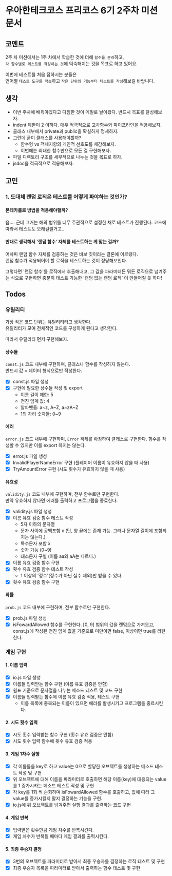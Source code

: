 # 우아한테크코스 프리코스 6기 2주차 미션 문서

## 코멘트

2주 차 미션에서는 1주 차에서 학습한 것에 더해 `함수를 분리`하고,  
`각 함수별로 테스트를 작성하는 것`에 익숙해지는 것을 목표로 하고 있어요.

이번에 테스트를 처음 접하시는 분들은  
언어별 `테스트 도구를 학습`하고 `작은 단위의 기능부터 테스트를 작성`해보길 바랍니다.

## 생각

- 이번 주차에 배워야겠다고 다짐한 것이 메일로 날아왔다. 반드시 목표를 달성해보자.
- indent 제한이 2 이하다. 매우 적극적으로 고차함수와 파이프라인을 적용해보자.
- 클래스 내부에서 private과 public을 확실하게 명세하자.
- 그런데 굳이 클래스를 사용해야할까?
  - 함수형 vs 객체지향의 개인적 선호도를 체감해보자.
  - 이번에는 최대한 함수만으로 모든 걸 구현해보자.
- 파일 디렉토리 구조를 세부적으로 나누는 것을 목표로 하자.
- jsdoc을 적극적으로 적용해보자.

## 고민

### 1. 도대체 랜덤 로직은 테스트를 어떻게 짜야하는 것인가?

#### 몬테카를로 방법을 적용해야할까?

음.... 근데 그거는 해의 범위를 너무 주관적으로 설정한 채로 테스트가 진행된다. 코드에 따라서 테스트도 오래걸릴거고..

#### 반대로 생각해서 '랜덤 함수' 자체를 테스트하는 게 맞는 걸까?

어차피 랜덤 함수 자체를 검증하는 것은 바보 짓이라는 결론에 이르렀다.  
랜덤 함수가 적용되어야 할 로직을 테스트하는 것이 정당해보인다.

그렇다면 '랜덤 함수'를 로직에서 추출해내고, 그 값을 파라미터든 뭐든 로직으로 넘겨주는 식으로 구현하면 충분히 테스트 가능한 '랜덤 없는 랜덤 로직' 이 만들어질 듯 하다!

## Todos

### 유틸리티

가장 작은 코드 단위는 유틸리티라고 생각한다.  
유틸리티가 모여 전체적인 코드를 구성하게 된다고 생각한다.

따라서 유틸리티 먼저 구현해보자.

#### 상수들

`const.js` 코드 내부에 구현하며, 클래스나 함수를 작성하지 않는다.  
반드시 값 = 데이터 형식으로만 작성한다.

- [x] const.js 파일 생성
- [x] 구현에 필요한 상수들 작성 및 export
  - 이름 길이 제한: 5
  - 전진 임계 값: 4
  - 알파벳들: a~z, A~Z, a~zA~Z
  - 1의 자리 숫자들: 0~9

#### 에러

`error.js` 코드 내부에 구현하며, `Error` 객체를 확장하여 클래스로 구현한다. 함수를 작성할 수 있지만 이를 export 하지는 않는다.

- [x] error.js 파일 생성
- [x] InvalidPlayerNameError 구현 (플레이어 이름이 유효하지 않을 때 사용)
- [x] TryAmountError 구현 (시도 횟수가 유효하지 않을 때 사용)

#### 유효성

`validity.js` 코드 내부에 구현하며, 전부 함수로만 구현한다.  
만약 유효하지 않다면 에러를 출력하고 프로그램을 종료한다.

- [x] validity.js 파일 생성
- [x] 이름 유효 검증 함수 테스트 작성
  - 5자 이하의 문자열
  - 문자 사이에 공백포함 x (단, 양 끝에는 존재 가능. 그러나 문자열 길이에 포함되지는 않는다.)
  - 특수문자 포함 x
  - 숫자 가능 (0~9)
  - 대소문자 구별 (이름 aa와 aA는 다르다.)
- [x] 이름 유효 검증 함수 구현
- [x] 횟수 유효 검증 함수 테스트 작성
  - 1 이상의 '정수'(정수가 아닌 실수 제외)만 받을 수 있다.
- [x] 횟수 유효 검증 함수 구현

#### 확률

`prob.js` 코드 내부에 구현하며, 전부 함수로만 구현한다.

- [x] prob.js 파일 생성
- [x] isFowardAllowed 함수를 구현한다. [0, 9] 범위의 값을 랜덤으로 가져오고, const.js에 작성된 전진 임계 값을 기준으로 미만이면 false, 이상이면 true를 리턴한다.

### 게임 구현

#### 1. 이름 입력

- [x] io.js 파일 생성
- [x] 이름들 입력받는 함수 구현 (이름 유효 검증은 안함)
- [x] 쉼표 기준으로 문자열을 나누는 메소드 테스트 및 코드 구현
- [x] 이름들 입력받는 함수에 이름 유효 검증 적용, 테스트 구현
  - 이름 목록에 중복되는 이름이 있으면 에러를 발생시키고 프로그램을 종료시킨다.

#### 2. 시도 횟수 입력

- [x] 시도 횟수 입력받는 함수 구현 (횟수 유효 검증은 안함)
- [x] 시도 횟수 입력 함수에 횟수 유효 검증 적용

#### 3. 게임 1차수 실행

- [x] 각 이름들을 key로 하고 value는 0으로 할당한 오브젝트를 생성하는 메소드 테스트 작성 및 구현
- [x] 위 오브젝트에 대해 이름을 파라미터로 호출하면 해당 이름(key)에 대응되는 value를 1 증가시카는 메소드 테스트 작성 및 구현
- [x] 각 key를 1회 씩 순회하며 isFowardAllowed 함수를 호출하고, 값에 따라 그 value를 증가시킬지 말지 결정하는 기능을 구현.
- [x] io.js에 위 오브젝트를 넘겨주면 실행 결과를 출력하는 코드 구현

#### 4. 게임 반복

- [x] 입력받은 횟수만큼 게임 차수를 반복시킨다.
- [x] 게임 차수가 반복될 때마다 게임 결과를 출력시킨다.

#### 5. 최종 우승자 결정

- [x] 3번의 오브젝트를 파라미터로 받아서 최종 우승자를 결정하는 로직 테스트 및 구현
- [x] 최종 우승자 목록을 파라미터로 받아서 출력하는 함수 테스트 및 구현
